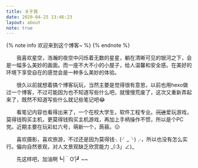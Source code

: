 ```yaml
---
title: 关于我
date: 2020-04-25 13:46:23
layout: about
note: true
---
```


{% note info 欢迎来到这个博客~ %} 
{% endnote %}

&emsp;&emsp;我喜欢星空，浩瀚的夜空中闪烁着无数的星星，躺在清晰可见的银河之下，会是一幅多么美妙的画面。而一座不大不小的小屋子，给人温馨和安全感。在美好的环境下享受自在的感觉会是一种多么美妙的体验。

&emsp;&emsp;很久以前就想着搞个博客玩玩，当然主要是觉得很有意思，以前也用hexo做过一个博客，不过可能因为也不知道写些什么吧，就慢慢荒废了，这次又重新弄起来了，既然不知道写些什么就记些笔记吧😂

&emsp;&emsp;看笔记内容也看得出来了，一个在校大学生，软件工程专业。~~沉迷~~爱玩游戏，莫得钱购买主机，更莫得钱购买主机游戏，再加上手柄操作不惯，所以是个PC党。近期主要在玩彩虹六号，萌新一个，蒟蒻。😑

&emsp;&emsp;喜欢摄影，喜欢旅游，不过还是因为莫得钱╮(╯_╰)╭，所以也没有怎么实行。偏向自然景观，对人文景观缺乏欣赏能力 \_(:3」∠)\_

&emsp;&emsp;先这样吧，加油啊┗|｀O′|┛ ~~


